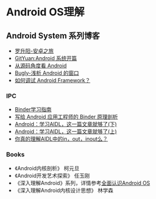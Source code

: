 # Android OS理解

## Android System 系列博客

- [罗升阳-安卓之旅](http://blog.csdn.net/luoshengyang/article/details/8923485)
- [GitYuan:Android 系统开篇](http://gityuan.com/android/)
- [从源码角度看 Android](https://xiaozhuanlan.com/topic/9372148506)
- [Bugly-浅析 Android 的窗口](https://cloud.tencent.com/developer/article/1070984)
- [如何调试 Android Framework？](http://weishu.me/2016/05/30/how-to-debug-android-framework/)

### IPC

- [Binder学习指南](http://weishu.me/2016/01/12/binder-index-for-newer/)
- [写给 Android 应用工程师的 Binder 原理剖析](https://juejin.im/post/5acccf845188255c3201100f)
- [Android：学习AIDL，这一篇文章就够了(下)](http://blog.csdn.net/luoyanglizi/article/details/52029091)
- [Android：学习AIDL，这一篇文章就够了(上)](http://blog.csdn.net/luoyanglizi/article/details/51980630)
- [你真的理解AIDL中的in，out，inout么？](http://blog.csdn.net/luoyanglizi/article/details/51958091)

### Books

- 《Android内核剖析》 柯元旦
- 《Android开发艺术探索》 任玉刚
- 《深入理解Android》系列，详情参考[全面认识Android OS](https://mp.weixin.qq.com/s/BJuILjoGwfnaBLwNPV8qRg)
- 《深入理解Android内核设计思想》 林学森
